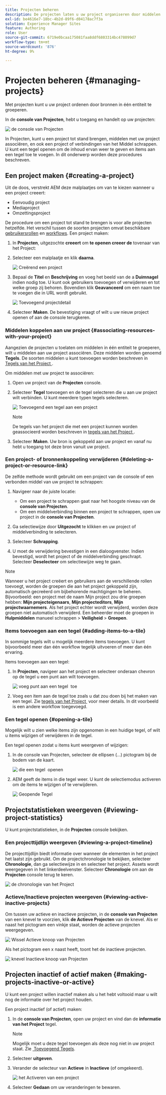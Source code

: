 ```yaml
---
title: Projecten beheren
description: De projecten laten u uw project organiseren door middelen in één entiteit te groeperen die in de console van Projecten kan worden betreden en worden geleid
exl-id: be4616e7-18bc-4b2d-89f6-d04178ac7f3a
solution: Experience Manager Sites
feature: Authoring
role: User
source-git-commit: 6719e0bcaa175081faa8ddf6803314bc478099d7
workflow-type: tm+mt
source-wordcount: '876'
ht-degree: 9%

---
```


# Projecten beheren {#managing-projects}

Met projecten kunt u uw project ordenen door bronnen in één entiteit te groeperen.

In de **console van Projecten**, hebt u toegang en handelt op uw projecten:

![&#x200B; de console van Projecten &#x200B;](/help/sites-cloud/authoring/assets/projects-console.png)

In Projecten, kunt u een project tot stand brengen, middelen met uw project associëren, en ook een project of verbindingen van het Middel schrappen. U kunt een tegel openen om de inhoud ervan weer te geven en items aan een tegel toe te voegen. In dit onderwerp worden deze procedures beschreven.

## Een project maken {#creating-a-project}

Uit de doos, verstrekt AEM deze malplaatjes om van te kiezen wanneer u een project creeert:

* Eenvoudig project
* Mediaproject
* Omzettingsproject

<!-- Hiding product photoshoot via cqdoc-18072 as it is not available in Skyline.
* Product Photo Shoot Project 
-->

De procedure om een project tot stand te brengen is voor alle projecten hetzelfde. Het verschil tussen de soorten projecten omvat beschikbare [gebruikersrollen](/help/sites-cloud/authoring/projects/overview.md) en [workflows](/help/sites-cloud/authoring/projects/workflows.md).  Een project maken:

1. In **Projecten**, uitgezochte **creeert** om **te openen creeer de** tovenaar van het Project:
1. Selecteer een malplaatje en klik **daarna**.

   ![&#x200B; Creërend een project &#x200B;](/help/sites-cloud/authoring/assets/projects-create.png)

1. Bepaal de **Titel** en **Beschrijving** en voeg het beeld van de a **Duimnagel** indien nodig toe. U kunt ook gebruikers toevoegen of verwijderen en tot welke groep zij behoren. Bovendien klik **Geavanceerd** om een naam toe te voegen die in URL wordt gebruikt.

   ![&#x200B; Toevoegend projectdetail &#x200B;](/help/sites-cloud/authoring/assets/projects-add-team.png)

1. Selecteer **Maken**. De bevestiging vraagt of wilt u uw nieuw project openen of aan de console terugkeren.

### Middelen koppelen aan uw project {#associating-resources-with-your-project}

Aangezien de projecten u toelaten om middelen in één entiteit te groeperen, wilt u middelen aan uw project associëren. Deze middelen worden genoemd **Tegels**. De soorten middelen u kunt toevoegen worden beschreven in [&#x200B; Tegels van het Project &#x200B;](/help/sites-cloud/authoring/projects/overview.md#project-tiles).

Om middelen met uw project te associëren:

1. Open uw project van de **Projecten** console.
1. Selecteer **Tegel** toevoegen en de tegel selecteren die u aan uw project wilt verbinden. U kunt meerdere typen tegels selecteren.

   ![&#x200B; Toevoegend een tegel aan een project &#x200B;](/help/sites-cloud/authoring/assets/projects-add-tile.png)

   >[!NOTE]
   >
   >De tegels van het project die met een project kunnen worden geassocieerd worden beschreven in [&#x200B; tegels van het Project &#x200B;](/help/sites-cloud/authoring/projects/overview.md#project-tiles).

1. Selecteer **Maken**. Uw bron is gekoppeld aan uw project en vanaf nu hebt u toegang tot deze bron vanuit uw project.

### Een project- of bronnenkoppeling verwijderen {#deleting-a-project-or-resource-link}

De zelfde methode wordt gebruikt om een project van de console of een verbonden middel van uw project te schrappen:

1. Navigeer naar de juiste locatie:

   * Om een project te schrappen gaat naar het hoogste niveau van de **console van Projecten**.
   * Om een middelverbinding binnen een project te schrappen, open uw project in de **console van Projecten**.

1. Ga selectiewijze door **Uitgezocht** te klikken en uw project of middelverbinding te selecteren.
1. Selecteer **Schrapping**.

1. U moet de verwijdering bevestigen in een dialoogvenster. Indien bevestigd, wordt het project of de middelverbinding geschrapt. Selecteer **Deselecteer** om selectiewijze weg te gaan.

>[!NOTE]
>
>Wanneer u het project creëert en gebruikers aan de verschillende rollen toevoegt, worden de groepen die aan het project gekoppeld zijn, automatisch gecreëerd om bijbehorende machtigingen te beheren. Bijvoorbeeld: een project met de naam Mijn project zou drie groepen hebben: **Mijn projecteigenaars**, **Mijn projecteditors**, **Mijn projectwaarnemers**. Als het project echter wordt verwijderd, worden deze groepen niet automatisch verwijderd. Een beheerder moet de groepen in **Hulpmiddelen** manueel schrappen > **Veiligheid** > **Groepen**.

### Items toevoegen aan een tegel {#adding-items-to-a-tile}

In sommige tegels wilt u mogelijk meerdere items toevoegen. U kunt bijvoorbeeld meer dan één workflow tegelijk uitvoeren of meer dan één ervaring.

Items toevoegen aan een tegel:

1. In **Projecten**, navigeer aan het project en selecteer onderaan chevron op de tegel u een punt aan wilt toevoegen.

   ![&#x200B; voeg punt aan een tegel &#x200B;](/help/sites-cloud/authoring/assets/project-workflows.png) toe

1. Voeg een item aan de tegel toe zoals u dat zou doen bij het maken van een tegel. Zie [&#x200B; tegels van het Project &#x200B;](/help/sites-cloud/authoring/projects/overview.md#project-tiles) voor meer details. In dit voorbeeld is een andere workflow toegevoegd.

### Een tegel openen {#opening-a-tile}

Mogelijk wilt u zien welke items zijn opgenomen in een huidige tegel, of wilt u items wijzigen of verwijderen in de tegel.

Een tegel openen zodat u items kunt weergeven of wijzigen:

1. In de console van Projecten, selecteer de ellipsen (...) pictogram bij de bodem van de kaart.

   ![&#x200B; die een tegel &#x200B;](/help/sites-cloud/authoring/assets/project-links.png) openen

1. AEM geeft de items in die tegel weer. U kunt de selectiemodus activeren om de items te wijzigen of te verwijderen.

   ![&#x200B; Geopende Tegel &#x200B;](/help/sites-cloud/authoring/assets/projects-add-link.png)

## Projectstatistieken weergeven {#viewing-project-statistics}

U kunt projectstatistieken, in de **Projecten** console bekijken.

### Een projecttijdlijn weergeven {#viewing-a-project-timeline}

De projecttijdlijn biedt informatie over wanneer de elementen in het project het laatst zijn gebruikt. Om de projectchronologie te bekijken, selecteer **Chronologie**, dan ga selectiewijze in en selecteer het project. Assets wordt weergegeven in het linkerdeelvenster. Selecteer **Chronologie** om aan de **Projecten** console terug te keren.

![&#x200B; de chronologie van het Project &#x200B;](/help/sites-cloud/authoring/assets/projects-timeline.png)

### Actieve/Inactieve projecten weergeven {#viewing-active-inactive-projects}

Om tussen uw actieve en inactieve projecten, in de **console van Projecten** van een knevel te voorzien, klik **de Actieve Projecten** van de knevel. Als er naast het pictogram een vinkje staat, worden de actieve projecten weergegeven.

![&#x200B; Wissel Actieve knoop van Projecten &#x200B;](/help/sites-cloud/authoring/assets/projects-active.png)

Als het pictogram een x naast heeft, toont het de inactieve projecten.

![&#x200B; knevel Inactieve knoop van Projecten &#x200B;](/help/sites-cloud/authoring/assets/projects-inactive.png)

## Projecten inactief of actief maken {#making-projects-inactive-or-active}

U kunt een project willen inactief maken als u het hebt voltooid maar u wilt nog de informatie over het project houden.

Een project inactief (of actief) maken:

1. In de **console van Projecten**, open uw project en vind dan de **informatie van het Project** tegel.

   >[!NOTE]
   >
   >Mogelijk moet u deze tegel toevoegen als deze nog niet in uw project staat. Zie [&#x200B; Toevoegend Tegels &#x200B;](#adding-items-to-a-tile).

1. Selecteer **uitgeven**.
1. Verander de selecteur van **Actieve** in **Inactieve** (of omgekeerd).

   ![&#x200B; het Activeren van een project &#x200B;](/help/sites-cloud/authoring/assets/projects-add-team.png)

1. Selecteer **Gedaan** om uw veranderingen te bewaren.

